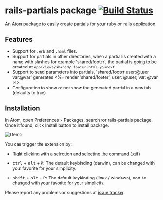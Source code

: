 # rails-partials package [![Build Status](https://travis-ci.org/joseramonc/rails-partials.svg?branch=master)](https://travis-ci.org/joseramonc/rails-partials)

An [Atom package](https://atom.io/packages/rails-partials) to easily create partials for your ruby on rails application.

## Features
* Support for `.erb` and `.haml` files.
* Support for partials in other directories, when a partial is created with a name with slashes for example 'shared/footer', the partial is going to be created at `app/views/shared/_footer.html.yourext`
* Support to send parameters into partials, 'shared/footer user:@user var:@var' generates <%= render 'shared/footer', user: @user, var: @var %>
* Configuration to show or not show the generated partial in a new tab (defaults to true)

## Installation

In Atom, open Preferences > Packages, search for rails-partials package. Once it found, click Install button to install package.

![Demo](https://s3.amazonaws.com/f.cl.ly/items/000H3H0E2E110Q01370z/rails-partials-demo.gif)

You can trigger the extension by:

* Right clicking with a selection and selecting the command (.gif)

* <kbd>ctrl</kbd> + <kbd>alt</kbd> + <kbd>P</kbd>: The default keybinding (darwin), can be changed with your favorite for your simplicity.

* <kbd>shift</kbd> + <kbd>alt</kbd> + <kbd>P</kbd>: The default keybinding (linux / windows), can be changed with your favorite for your simplicity.

Please report any problems or suggestions at [issue tracker](https://github.com/joseramonc/rails-partials/issues/new).
